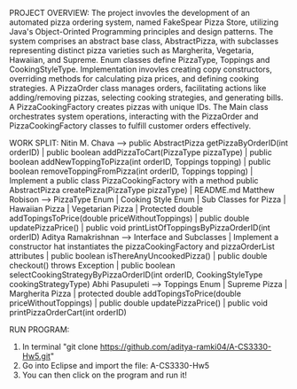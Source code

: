 PROJECT OVERVIEW: 
The project invovles the development of an automated pizza ordering system, named FakeSpear 
Pizza Store, utilizing Java's Object-Orinted Programming principles and design patterns. The system comprises
an abstract base class, AbstractPizza, with subclasses representing distinct pizza varieties such as Margherita,
Vegetaria, Hawaiian, and Supreme. Enum classes define PizzaType, Toppings and CookingStyleType. Implementation
invovles creating copy constructors, overriding methods for calculating piza prices, and defining cooking strategies.
A PizzaOrder class manages orders, facilitating actions like adding/removing pizzas, selecting cooking strategies,
and generating bills. A PizzaCookingFactory creates pizzas with unique IDs. The Main class orchestrates system
operations, interacting with the PizzaOrder and PizzaCookingFactory classes to fulfill customer orders effectively.

WORK SPLIT:
Nitin M. Chava --> public AbstractPizza getPizzaByOrderID(int orderID) | public boolean addPizzaToCart(PizzaType pizzaType) | public boolean addNewToppingToPizza(int orderID, Toppings topping) | public boolean removeToppingFromPizza(int orderID, Toppings topping) | Implement a public class PizzaCookingFactory with a method public AbstractPizza createPizza(PizzaType pizzaType) | README.md
Matthew Robison --> PizzaType Enum | Cooking Style Enum | Sub Classes for Pizza | Hawaiian Pizza | Vegetarian Pizza | Protected double addTopingsToPrice(double priceWithoutToppings) | public double updatePizzaPrice() | public void printListOfToppingsByPizzaOrderID(int orderID)
Aditya Ramakrishnan --> Interface and Subclasses | Implement a constructor hat instantiates the pizzaCookingFactory and pizzaOrderList attributes | public boolean isThereAnyUncookedPizza() | public double checkout() throws Exception | public boolean selectCookingStrategyByPizzaOrderID(int orderID, CookingStyleType cookingStrategyType)
Abhi Pasupuleti --> Toppings Enum | Supreme Pizza | Margherita Pizza | protected double addTopingsToPrice(double priceWithoutToppings) | public double updatePizzaPrice() | public void printPizzaOrderCart(int orderID)

RUN PROGRAM:
1. In terminal "git clone https://github.com/aditya-ramki04/A-CS3330-Hw5.git"
2. Go into Eclipse and import the file: A-CS3330-Hw5
3. You can then click on the program and run it!





 



